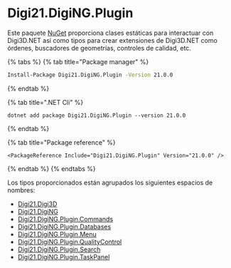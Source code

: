 # Digi21.DigiNG.Plugin

Este paquete [NuGet](https://www.nuget.org/packages/Digi21.DigiNG.Plugin) proporciona clases estáticas para interactuar con Digi3D.NET así como tipos para crear extensiones de Digi3D.NET como órdenes, buscadores de geometrías, controles de calidad, etc.

{% tabs %}
{% tab title="Package manager" %}
```bash
Install-Package Digi21.DigiNG.Plugin -Version 21.0.0
```
{% endtab %}

{% tab title=".NET Cli" %}
```
dotnet add package Digi21.DigiNG.Plugin --version 21.0.0
```
{% endtab %}

{% tab title="Package reference" %}
```markup
<PackageReference Include="Digi21.DigiNG.Plugin" Version="21.0.0" />
```
{% endtab %}
{% endtabs %}

Los tipos proporcionados están agrupados los siguientes espacios de nombres:

* [Digi21.Digi3D](digi21.digi3d/)
* [Digi21.DigiNG](digi21.diging/)
* [Digi21.DigiNG.Plugin.Commands](digi21.diging.plugin.commands/)
* [Digi21.DigiNG.Plugin.Databases](digi21.diging.plugin.databases/)
* [Digi21.DigiNG.Plugin.Menu](digi21.diging.plugin.menu/)
* [Digi21.DigiNG.Plugin.QualityControl](digi21.diging.plugin.qualitycontrol/)
* [Digi21.DigiNG.Plugin.Search](digi21.diging.plugin.search/)
* [Digi21.DigiNG.Plugin.TaskPanel](digi21.diging.plugin.taskpanel/)




